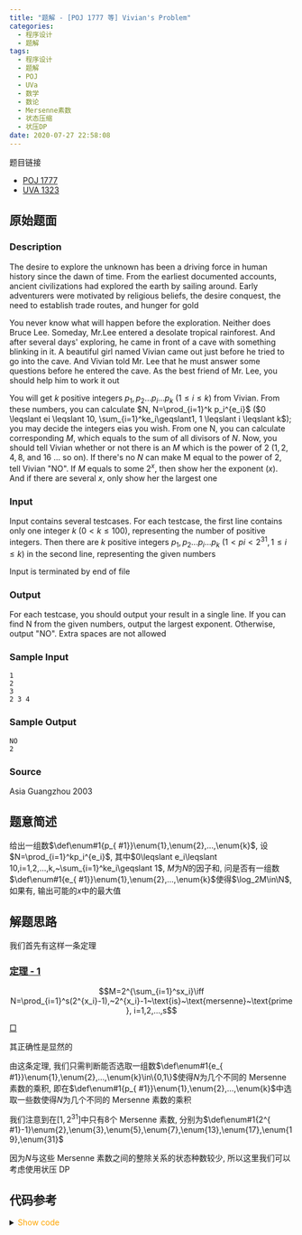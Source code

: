 ```yaml
---
title: "题解 - [POJ 1777 等] Vivian's Problem"
categories:
  - 程序设计
  - 题解
tags:
  - 程序设计
  - 题解
  - POJ
  - UVa
  - 数学
  - 数论
  - Mersenne素数
  - 状态压缩
  - 状压DP
date: 2020-07-27 22:58:08
---
```


题目链接

- [POJ 1777](https://vjudge.net/problem/POJ-1777/origin)
- [UVA 1323](https://vjudge.net/problem/UVA-1323/origin)

<!-- more -->

## 原始题面

### Description

The desire to explore the unknown has been a driving force in human history since the dawn of time. From the earliest documented accounts, ancient civilizations had explored the earth by sailing around. Early adventurers were motivated by religious beliefs, the desire conquest, the need to establish trade routes, and hunger for gold

You never know what will happen before the exploration. Neither does Bruce Lee. Someday, Mr.Lee entered a desolate tropical rainforest. And after several days' exploring, he came in front of a cave with something blinking in it. A beautiful girl named Vivian came out just before he tried to go into the cave. And Vivian told Mr. Lee that he must answer some questions before he entered the cave. As the best friend of Mr. Lee, you should help him to work it out

You will get $k$ positive integers $p_1, p_2 ... p_i ... p_k$ ($1 \leqslant i \leqslant k$) from Vivian. From these numbers, you can calculate $N, N=\prod_{i=1}^k p_i^{e_i}$ ($0 \leqslant ei \leqslant 10, \sum_{i=1}^ke_i\geqslant1, 1 \leqslant i \leqslant k$); you may decide the integers eias you wish. From one N, you can calculate corresponding $M$, which equals to the sum of all divisors of $N$. Now, you should tell Vivian whether or not there is an $M$ which is the power of $2$ ($1,2, 4, 8$, and $16$ … so on). If there's no $N$ can make M equal to the power of 2, tell Vivian "NO". If $M$ equals to some $2^x$, then show her the exponent ($x$). And if there are several $x$, only show her the largest one

### Input

Input contains several testcases. For each testcase, the first line contains only one integer $k$ ($0 < k \leqslant  100$), representing the number of positive integers. Then there are $k$ positive integers $p_1, p_2 ... p_i ... p_k$ ($1 < pi < 2^{31}, 1 \leqslant  i \leqslant  k$) in the second line, representing the given numbers

Input is terminated by end of file

### Output

For each testcase, you should output your result in a single line. If you can find N from the given numbers, output the largest exponent. Otherwise, output "NO". Extra spaces are not allowed

### Sample Input

```input1
1
2
3
2 3 4
```

### Sample Output

```output1
NO
2
```

### Source

Asia Guangzhou 2003

## 题意简述

给出一组数$\def\enum#1{p_{ #1}}\enum{1},\enum{2},...,\enum{k}$, 设$N=\prod_{i=1}^kp_i^{e_i}$, 其中$0\leqslant e_i\leqslant 10,i=1,2,...,k,~\sum_{i=1}^ke_i\geqslant 1$, $M$为$N$的因子和, 问是否有一组数$\def\enum#1{e_{ #1}}\enum{1},\enum{2},...,\enum{k}$使得$\log_2M\in\N$, 如果有, 输出可能的$x$中的最大值

## 解题思路

我们首先有这样一条定理

### <a href="#end-t-1" id="t-1">定理 - 1</a>

$$M=2^{\sum_{i=1}^sx_i}\iff N=\prod_{i=1}^s(2^{x_i}-1),~2^{x_i}-1~\text{is}~\text{mersenne}~\text{prime}, i=1,2,...,s$$

<a href="#t-1" id="end-t-1">$\Box$</a>

其正确性是显然的

由这条定理, 我们只需判断能否选取一组数$\def\enum#1{e_{ #1}}\enum{1},\enum{2},...,\enum{k}\in\{0,1\}$使得$N$为几个不同的 Mersenne 素数的乘积, 即在$\def\enum#1{p_{ #1}}\enum{1},\enum{2},...,\enum{k}$中选取一些数使得$N$为几个不同的 Mersenne 素数的乘积

我们注意到在$[1,2^{31}]$中只有$8$个 Mersenne 素数, 分别为$\def\enum#1{2^{ #1}-1}\enum{2},\enum{3},\enum{5},\enum{7},\enum{13},\enum{17},\enum{19},\enum{31}$

因为$N$与这些 Mersenne 素数之间的整除关系的状态种数较少, 所以这里我们可以考虑使用状压 DP

## 代码参考

<details>
<summary><font color='orange'>Show code</font></summary>

{% icodeweb cpa lang:cpp POJ/1777/0.cpp %}

</details>
